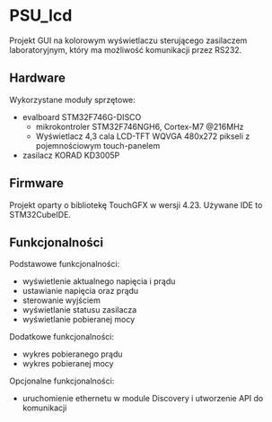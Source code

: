 # PSU_lcd

Projekt GUI na kolorowym wyświetlaczu sterującego zasilaczem laboratoryjnym, który ma możliwość komunikacji przez RS232.

## Hardware

Wykorzystane moduły sprzętowe:
- evalboard STM32F746G-DISCO
  - mikrokontroler STM32F746NGH6, Cortex-M7 @216MHz
  - Wyświetlacz 4,3 cala LCD-TFT WQVGA 480x272 pikseli z pojemnościowym touch-panelem
- zasilacz KORAD KD3005P

## Firmware

Projekt oparty o bibliotekę TouchGFX w wersji 4.23.
Używane IDE to STM32CubeIDE.

## Funkcjonalności

Podstawowe funkcjonalności:

- wyświetlenie aktualnego napięcia i prądu
- ustawianie napięcia oraz prądu
- sterowanie wyjściem
- wyświetlanie statusu zasilacza
- wyświetlanie pobieranej mocy

Dodatkowe funkcjonalności:

- wykres pobieranego prądu
- wykres pobieranej mocy

Opcjonalne funkcjonalności:

- uruchomienie ethernetu w module Discovery i utworzenie API do komunikacji
